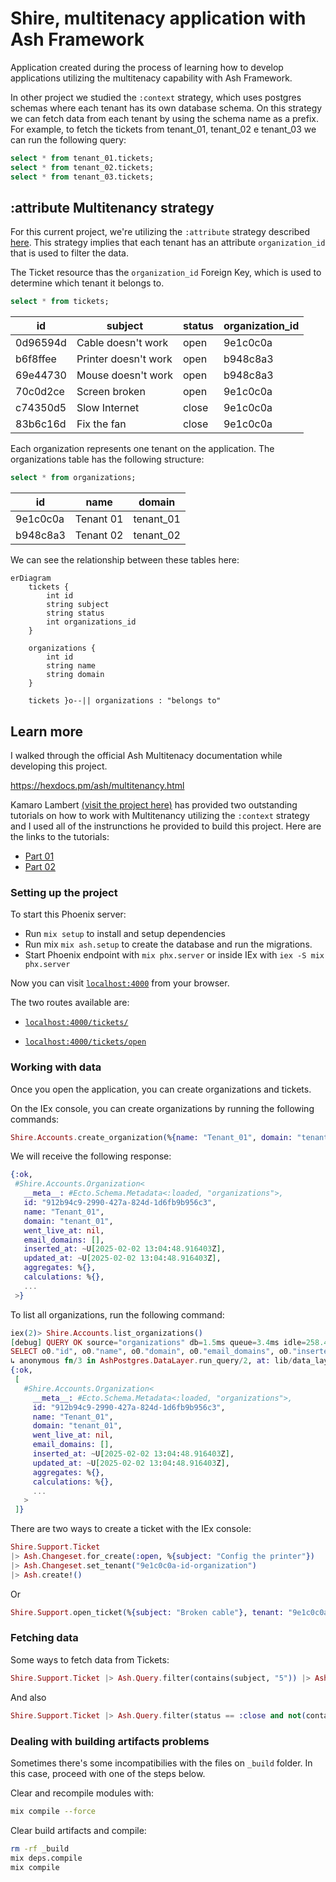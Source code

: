 # Shire, multitenacy application with Ash Framework

Application created during the process of learning how to develop applications utilizing the multitenacy capability with Ash Framework.


In other project we studied the `:context` strategy, which uses postgres schemas where each tenant has its own database schema. On this strategy we can fetch data from each tenant by using the schema name as a prefix. For example, to fetch the tickets from tenant_01, tenant_02 e tenant_03 we can run the following query:

```sql
select * from tenant_01.tickets;
select * from tenant_02.tickets;
select * from tenant_03.tickets;
```

## :attribute Multitenancy strategy

For this current project, we're utilizing the `:attribute` strategy described [here](https://hexdocs.pm/ash/multitenancy.html#attribute-multitenancy).
This strategy implies that each tenant has an attribute `organization_id` that is used to filter the data.

The Ticket resource thas the `organization_id` Foreign Key, which is used to determine which tenant it belongs to.

```sql
select * from tickets;
```

| id         | subject                | status | organization_id |
| ---------- | ---------------------- | ------ | --------------- |
| 0d96594d   | Cable doesn't work     | open   | 9e1c0c0a        |
| b6f8ffee   | Printer doesn't work   | open   | b948c8a3        |
| 69e44730   | Mouse doesn't work     | open   | b948c8a3        |
| 70c0d2ce   | Screen broken          | open   | 9e1c0c0a        |
| c74350d5   | Slow Internet          | close  | 9e1c0c0a        |
| 83b6c16d   | Fix the fan            | close  | 9e1c0c0a        |

Each organization represents one tenant on the application. The organizations table has the following structure:

```sql
select * from organizations;
```

| id         | name      | domain     |
| ---------- | --------- | ---------- |
| 9e1c0c0a   | Tenant 01 | tenant_01  |
| b948c8a3   | Tenant 02 | tenant_02  |


We can see the relationship between these tables here:


```mermaid
erDiagram
    tickets {
        int id
        string subject
        string status
        int organizations_id
    }

    organizations {
        int id
        string name
        string domain
    }

    tickets }o--|| organizations : "belongs to"

```

## Learn more
I walked through the official Ash Multitenacy documentation while developing this project.

https://hexdocs.pm/ash/multitenancy.html


Kamaro Lambert [(visit the project here)](https://github.com/kamaroly/helpdesk) has provided two outstanding tutorials on how to work with Multitenancy utilizing the `:context` strategy and I used all of the instrunctions he provided to build this project. Here are the links to the tutorials:

- [Part 01](https://medium.com/@lambert.kamaro/how-to-build-a-saas-using-phoenix-and-ash-framework-1-4-69f3a622470d)
- [Part 02](https://medium.com/@lambert.kamaro/how-to-build-a-saas-using-phoenix-and-ash-framework-2-4-41ccbb8003fe)

### Setting up the project
To start this Phoenix server:

  * Run `mix setup` to install and setup dependencies
  * Run mix `mix ash.setup` to create the database and run the migrations.
  * Start Phoenix endpoint with `mix phx.server` or inside IEx with `iex -S mix phx.server`

Now you can visit [`localhost:4000`](http://localhost:4000) from your browser.

The two routes available are:

  * [`localhost:4000/tickets/`](http://localhost:4000/tickets/)

  * [`localhost:4000/tickets/open`](http://localhost:4000/tickets/open)

### Working with data

Once you open the application, you can create organizations and tickets.

On the IEx console, you can create organizations by running the following commands:

```elixir
Shire.Accounts.create_organization(%{name: "Tenant_01", domain: "tenant_01"})
```

We will receive the following response:

```elixir
{:ok,
 #Shire.Accounts.Organization<
   __meta__: #Ecto.Schema.Metadata<:loaded, "organizations">,
   id: "912b94c9-2990-427a-824d-1d6fb9b956c3",
   name: "Tenant_01",
   domain: "tenant_01",
   went_live_at: nil,
   email_domains: [],
   inserted_at: ~U[2025-02-02 13:04:48.916403Z],
   updated_at: ~U[2025-02-02 13:04:48.916403Z],
   aggregates: %{},
   calculations: %{},
   ...
 >}
 ```

To list all organizations, run the following command:

```elixir
iex(2)> Shire.Accounts.list_organizations()
[debug] QUERY OK source="organizations" db=1.5ms queue=3.4ms idle=258.4ms
SELECT o0."id", o0."name", o0."domain", o0."email_domains", o0."inserted_at", o0."updated_at", o0."went_live_at" FROM "organizations" AS o0 []
↳ anonymous fn/3 in AshPostgres.DataLayer.run_query/2, at: lib/data_layer.ex:785
{:ok,
 [
   #Shire.Accounts.Organization<
     __meta__: #Ecto.Schema.Metadata<:loaded, "organizations">,
     id: "912b94c9-2990-427a-824d-1d6fb9b956c3",
     name: "Tenant_01",
     domain: "tenant_01",
     went_live_at: nil,
     email_domains: [],
     inserted_at: ~U[2025-02-02 13:04:48.916403Z],
     updated_at: ~U[2025-02-02 13:04:48.916403Z],
     aggregates: %{},
     calculations: %{},
     ...
   >
 ]}
```

There are two ways to create a ticket with the IEx console:


```elixir
Shire.Support.Ticket
|> Ash.Changeset.for_create(:open, %{subject: "Config the printer"})
|> Ash.Changeset.set_tenant("9e1c0c0a-id-organization")
|> Ash.create!()
```

Or
```elixir
Shire.Support.open_ticket(%{subject: "Broken cable"}, tenant: "9e1c0c0a-id-organization")
```

### Fetching data

Some ways to fetch data from Tickets:

```elixir
Shire.Support.Ticket |> Ash.Query.filter(contains(subject, "5")) |> Ash.read!(tenant: "6b44e248-2011-465c-b52e-bf94c7baa950")
```

And also

```elixir
Shire.Support.Ticket |> Ash.Query.filter(status == :close and not(contains(subject, "5"))) |> Ash.read!(tenant: "6b44e248-2011-465c-b52e-bf94c7baa950")
```

### Dealing with building artifacts problems

Sometimes there's some incompatibilies with the files on `_build` folder. In this case, proceed with one of the steps below.

Clear and recompile modules with:

```bash
mix compile --force
```

Clear build artifacts and compile:

```bash
rm -rf _build
mix deps.compile
mix compile
```
